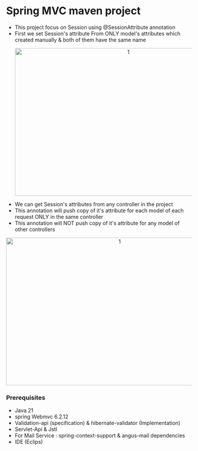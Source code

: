 # Spring MVC maven project
- This project focus on Session using @SessionAttribute annotation
- First we set Session's attribute From ONLY model's attributes which created manually & both of them have the same name
    <p align="center">
  <img width="600" height="400" alt="1" src="https://github.com/user-attachments/assets/f6ffedb1-f457-4f3b-bd64-87c74a94858f" />
  </p>
- We can get Session's attributes from any controller in the project
- This annotation will push copy of it's attribute for each model of each request ONLY in the same controller
-  This annotation will NOT push copy of it's attribute for any model of other controllers

<p align="center">
<img width="600" height="400" alt="1" src="https://github.com/user-attachments/assets/464e0b39-6441-4dd4-82db-916fc6d655a2" />
</p>

  ### Prerequisites
- Java 21
- spring Webmvc 6.2.12
- Validation-api (specification) & hibernate-validator (Implementation)
- Servlet-Api & Jstl
- For Mail Service : spring-context-support & angus-mail dependencies
- IDE (Eclips)
